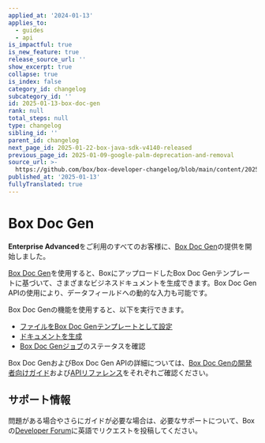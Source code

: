 ```yaml
---
applied_at: '2024-01-13'
applies_to:
  - guides
  - api
is_impactful: true
is_new_feature: true
release_source_url: ''
show_excerpt: true
collapse: true
is_index: false
category_id: changelog
subcategory_id: ''
id: 2025-01-13-box-doc-gen
rank: null
total_steps: null
type: changelog
sibling_id: ''
parent_id: changelog
next_page_id: 2025-01-22-box-java-sdk-v4140-released
previous_page_id: 2025-01-09-google-palm-deprecation-and-removal
source_url: >-
  https://github.com/box/box-developer-changelog/blob/main/content/2025/01-13-box-doc-gen.md
published_at: '2025-01-13'
fullyTranslated: true
---
```

# Box Doc Gen

**Enterprise Advanced**をご利用のすべてのお客様に、[Box Doc Gen][2]の提供を開始しました。

[Box Doc Gen][1]を使用すると、BoxにアップロードしたBox Doc Genテンプレートに基づいて、さまざまなビジネスドキュメントを生成できます。Box Doc Gen APIの使用により、データフィールドへの動的な入力も可能です。

<!-- more -->

Box Doc Genの機能を使用すると、以下を実行できます。

* [ファイルをBox Doc Genテンプレートとして設定][3]
* [ドキュメントを生成][4]
* [Box Doc Genジョブ][5]のステータスを確認

Box Doc GenおよびBox Doc Gen APIの詳細については、[Box Doc Genの開発者向けガイド][1]および[APIリファレンス][6]をそれぞれご確認ください。

## サポート情報

問題がある場合やさらにガイドが必要な場合は、必要なサポートについて、Boxの[Developer Forum][7]に英語でリクエストを投稿してください。

[1]: https://developer.box.com/guides/docgen

[2]: g://docgen/docgen-getting-started/

[3]: g://docgen/mark-template/

[4]: g://docgen/generate-document/

[5]: g://docgen/docgen-jobs/

[6]: e://post-docgen-templates/

[7]: https://forum.box.com/
